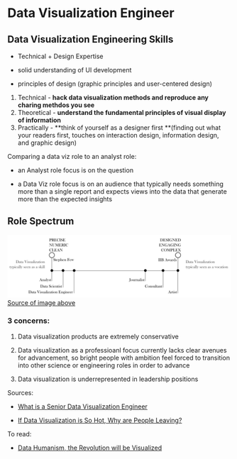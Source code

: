 # Data Visualization Engineer

## Data Visualization Engineering Skills

* Technical + Design Expertise

* solid understanding of UI development

* principles of design \(graphic principles and user-centered design\)

1. Technical - **hack data visualization methods and reproduce any charing methdos you see**
2. Theoretical - **understand the fundamental principles of visual display of information**
3. Practically - **think of yourself as a designer first **\(finding out what your readers first, touches on interaction design, information design, and graphic design\)


Comparing a data viz role to an analyst role:

* an Analyst role focus is on the question

* a Data Viz role focus is on an audience that typically needs something more than a single report and expects views into the data that generate more than the expected insights


## Role Spectrum

![](/assets/role_spectrum.png)
[Source of image above](https://miro.medium.com/max/3200/1*eB_U9_RF_Fx3W_9mfvCi-Q.png)

### 3 concerns:

1. Data visualization products are extremely conservative

2. Data visualization as a professioanl focus currently lacks clear avenues for advancement, so bright people with ambition feel forced to transition into other science or engineering roles in order to advance

3. Data visualization is underrepresented in leadership positions




Sources:

* [What is a Senior Data Visualization Engineer](https://medium.com/@Elijah_Meeks/why-people-leave-their-data-viz-jobs-be1a7ab5dddc)

* [If Data Visualization is So Hot, Why are People Leaving?](https://medium.com/@Elijah_Meeks/why-people-leave-their-data-viz-jobs-be1a7ab5dddc)


To read:

* [Data  Humanism, the Revolution will be Visualized](https://medium.com/@giorgialupi/data-humanism-the-revolution-will-be-visualized-31486a30dbfb)


